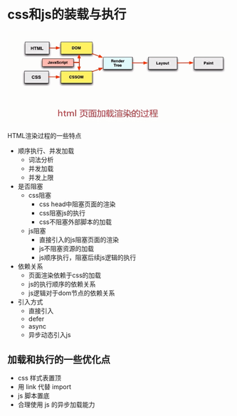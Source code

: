 # css和js的装载与执行

![03.png](./img/03.png)


HTML渲染过程的一些特点

- 顺序执行、并发加载
    - 词法分析
    - 并发加载
    - 并发上限
- 是否阻塞
    - css阻塞
        - css head中阻塞页面的渲染
        - css阻塞js的执行
        - css不阻塞外部脚本的加载
    - js阻塞
        - 直接引入的js阻塞页面的渲染
        - js不阻塞资源的加载
        - js顺序执行，阻塞后续js逻辑的执行
- 依赖关系
    - 页面渲染依赖于css的加载
    - js的执行顺序的依赖关系
    - js逻辑对于dom节点的依赖关系
- 引入方式
    - 直接引入
    - defer
    - async
    - 异步动态引入js

## 加载和执行的一些优化点

- css 样式表置顶
- 用 link 代替 import
- js 脚本置底
- 合理使用 js 的异步加载能力
